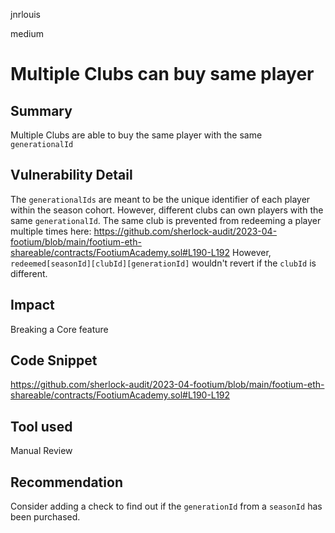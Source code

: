 jnrlouis

medium

# Multiple Clubs can buy same player

## Summary

Multiple Clubs are able to buy the same player with the same `generationalId`

## Vulnerability Detail

The `generationalIds` are meant to be the unique identifier of each player within the season cohort. However, different clubs can own players with the same `generationalId`. The same club is prevented from redeeming a player multiple times here: https://github.com/sherlock-audit/2023-04-footium/blob/main/footium-eth-shareable/contracts/FootiumAcademy.sol#L190-L192
However, `redeemed[seasonId][clubId][generationId]` wouldn't revert if the `clubId` is different.

## Impact
Breaking a Core feature

## Code Snippet

https://github.com/sherlock-audit/2023-04-footium/blob/main/footium-eth-shareable/contracts/FootiumAcademy.sol#L190-L192

## Tool used

Manual Review

## Recommendation

Consider adding a check to find out if the `generationId` from a `seasonId` has been purchased.